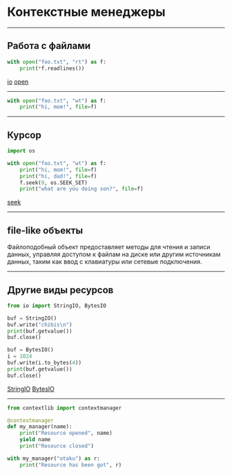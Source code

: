 # Контекстные менеджеры

---

## Работа с файлами
```python
with open("foo.txt", "rt") as f:
    print(*f.readlines())
```
[io](https://docs.python.org/3/library/io.html)
[open](https://docs.python.org/3/library/functions.html#open)

---

```python
with open("foo.txt", "wt") as f:
    print("hi, mom!", file=f)
```

---

## Курсор
```python
import os

with open("foo.txt", "wt") as f:
    print("hi, mom!", file=f)
    print("hi, dad!", file=f)
    f.seek(9, os.SEEK_SET)
    print("what are you doing son?", file=f)
```
[seek](https://docs.python.org/3/library/io.html#io.IOBase.seek)

---

## file-like объекты
Файлоподобный объект предоставляет методы для чтения и записи данных, управляя доступом к файлам на диске или другим источникам данных, таким как ввод с клавиатуры или сетевые подключения.

---

## Другие виды ресурсов
```python
from io import StringIO, BytesIO

buf = StringIO()
buf.write("chibis\n")
print(buf.getvalue())
buf.close()

buf = BytesIO()
i = 1024
buf.write(i.to_bytes(4))
print(buf.getvalue())
buf.close()
```
[StringIO](https://docs.python.org/3/library/io.html#io.StringIO)
[BytesIO](https://docs.python.org/3/library/io.html#io.BytesIO)

---

```python
from contextlib import contextmanager

@contextmanager
def my_manager(name):
    print("Resource opened", name)
    yield name
    print("Resource closed")

with my_manager("otaku") as r:
    print("Resource has been got", r)
```
